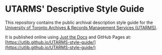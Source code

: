 # UTARMS' Descriptive Style Guide

This repository contains the public archival description style guide for the [University of Toronto Archives & Records Management Services (UTARMS)](https://utarms.library.utoronto.ca/).

It is published online using [Just the Docs](https://just-the-docs.com/) and GitHub Pages at: [https://utlib.github.io/UTARMS-style-guide/](https://utlib.github.io/UTARMS-style-guide/)